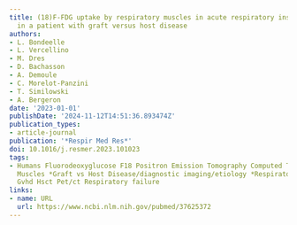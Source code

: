 ```yaml
---
title: (18)F-FDG uptake by respiratory muscles in acute respiratory insufficiency
  in a patient with graft versus host disease
authors:
- L. Bondeelle
- L. Vercellino
- M. Dres
- D. Bachasson
- A. Demoule
- C. Morelot-Panzini
- T. Similowski
- A. Bergeron
date: '2023-01-01'
publishDate: '2024-11-12T14:51:36.893474Z'
publication_types:
- article-journal
publication: '*Respir Med Res*'
doi: 10.1016/j.resmer.2023.101023
tags:
- Humans Fluorodeoxyglucose F18 Positron Emission Tomography Computed Tomography Respiratory
  Muscles *Graft vs Host Disease/diagnostic imaging/etiology *Respiratory Insufficiency/etiology/therapy
  Gvhd Hsct Pet/ct Respiratory failure
links:
- name: URL
  url: https://www.ncbi.nlm.nih.gov/pubmed/37625372
---
```

